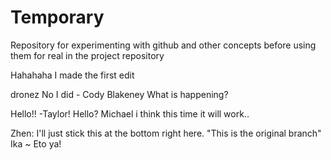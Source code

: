 # Temporary
Repository for experimenting with github and other concepts before using them for real in the project repository

Hahahaha I made the first edit

dronez
No I did - Cody Blakeney
What is happening?

Hello!! -Taylor!
Hello? Michael i think this time it will work..



































































Zhen: I'll just stick this at the bottom right here.
      "This is the original branch"
      Ika ~
      Eto ya!
